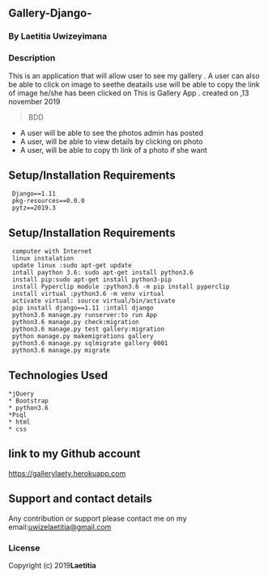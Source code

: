 
## Gallery-Django-
### By Laetitia  Uwizeyimana
### Description
This is an application that will allow user to see my gallery  . A user can also be able to click on image to seethe deatails  use will be able to copy the link of image he/she has been clicked on
This is Gallery App .   created on ,13 november 2019

>BDD

  * A user will be able to see the photos admin has posted
  * A user, will be able   to view details by clicking on photo
  * A user,  will be able to copy th link of a photo if she want
  
## Setup/Installation Requirements
     Django==1.11
     pkg-resources==0.0.0
     pytz==2019.3


## Setup/Installation Requirements
     computer with Internet
     linux instalation 
     update linux :sudo apt-get update
     intall paython 3.6: sudo apt-get install python3.6
     install pip:sudo apt-get install python3-pip 
     install Pyperclip module :python3.6 -m pip install pyperclip
     install virtual :python3.6 -m venv virtual
     activate virtual: source virtual/bin/activate
     pip install django==1.11 :intall django
     python3.6 manage.py runserver:to run App
     python3.6 manage.py check:migration
     python3.6 manage.py test gallery:migration
     python manage.py makemigrations gallery
     python3.6 manage.py sqlmigrate gallery 0001
     python3.6 manage.py migrate

 ## Technologies Used

    *jQuery
    * Bootstrap
    * python3.6
    *Psql
    * html
    * css 
## link to my Github account
https://gallerylaety.herokuapp.com



## Support and contact details
Any contribution or support please contact me on my email:uwizelaetitia@gmail.com
### License

Copyright (c) 2019**Laetitia**
